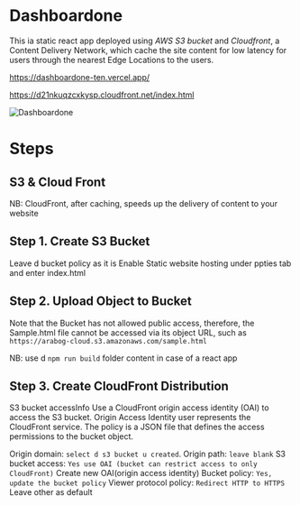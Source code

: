 # Dashboardone
This ia static react app deployed using *AWS S3 bucket* and *Cloudfront*, 
a Content Delivery Network, which cache the site content for low latency for users through the nearest Edge Locations to the users.

https://dashboardone-ten.vercel.app/

https://d21nkuqzcxkysp.cloudfront.net/index.html

![Dashboardone](/https://github.com/arabog/dashboardone/blob/master/S3-CloudFront.png?raw=true "Dashboard")

# Steps
## S3 & Cloud Front
NB: CloudFront, after caching, speeds up the delivery of content to your website

## Step 1. Create S3 Bucket
Leave d bucket policy as it is
Enable Static website hosting under ppties tab and enter index.html

## Step 2. Upload Object to Bucket
Note that the Bucket has not allowed public access, therefore, the Sample.html 
file cannot be accessed via its object URL, such as 
`https://arabog-cloud.s3.amazonaws.com/sample.html`

NB: use d `npm run build` folder content in case of a react app  

## Step 3. Create CloudFront Distribution
S3 bucket accessInfo
Use a CloudFront origin access identity (OAI) to access the S3 bucket.
Origin Access Identity user represents the CloudFront service. The policy 
is a JSON file that defines the access permissions to the bucket object.

Origin domain: `select d s3 bucket u created`.
Origin path: `leave blank`
S3 bucket access: `Yes use OAI (bucket can restrict access to only CloudFront)`
Create new OAI(origin access identity)
Bucket policy: `Yes, update the bucket policy`
Viewer protocol policy: `Redirect HTTP to HTTPS`
Leave other as default



